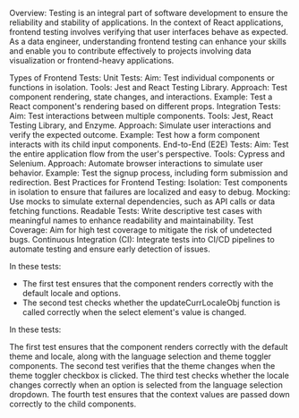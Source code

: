 Overview:
Testing is an integral part of software development to ensure the reliability and stability of applications. In the context of React applications, frontend testing involves verifying that user interfaces behave as expected. As a data engineer, understanding frontend testing can enhance your skills and enable you to contribute effectively to projects involving data visualization or frontend-heavy applications.

Types of Frontend Tests:
Unit Tests:
Aim: Test individual components or functions in isolation.
Tools: Jest and React Testing Library.
Approach: Test component rendering, state changes, and interactions.
Example: Test a React component's rendering based on different props.
Integration Tests:
Aim: Test interactions between multiple components.
Tools: Jest, React Testing Library, and Enzyme.
Approach: Simulate user interactions and verify the expected outcome.
Example: Test how a form component interacts with its child input components.
End-to-End (E2E) Tests:
Aim: Test the entire application flow from the user's perspective.
Tools: Cypress and Selenium.
Approach: Automate browser interactions to simulate user behavior.
Example: Test the signup process, including form submission and redirection.
Best Practices for Frontend Testing:
Isolation:
Test components in isolation to ensure that failures are localized and easy to debug.
Mocking:
Use mocks to simulate external dependencies, such as API calls or data fetching functions.
Readable Tests:
Write descriptive test cases with meaningful names to enhance readability and maintainability.
Test Coverage:
Aim for high test coverage to mitigate the risk of undetected bugs.
Continuous Integration (CI):
Integrate tests into CI/CD pipelines to automate testing and ensure early detection of issues.

In these tests:

* The first test ensures that the component renders correctly with the default locale and options.
* The second test checks whether the updateCurrLocaleObj function is called correctly when the select element's value is changed.


In these tests:

The first test ensures that the component renders correctly with the default theme and locale, along with the language selection and theme toggler components.
The second test verifies that the theme changes when the theme toggler checkbox is clicked.
The third test checks whether the locale changes correctly when an option is selected from the language selection dropdown.
The fourth test ensures that the context values are passed down correctly to the child components.